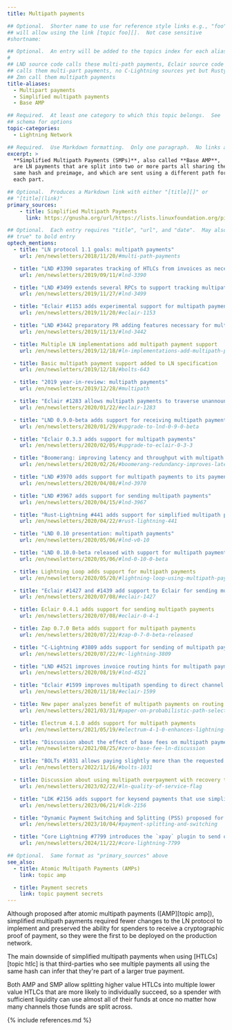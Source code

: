 ```yaml
---
title: Multipath payments

## Optional.  Shorter name to use for reference style links e.g., "foo"
## will allow using the link [topic foo][].  Not case sensitive
#shortname:

## Optional.  An entry will be added to the topics index for each alias
#
## LND source code calls these multi-path payments, Eclair source code
## calls them multi-part payments, no C-Lightning sources yet but Rusty and
## Zmn call them multipath payments
title-aliases:
  - Multipart payments
  - Simplified multipath payments
  - Base AMP

## Required.  At least one category to which this topic belongs.  See
## schema for options
topic-categories:
  - Lightning Network

## Required.  Use Markdown formatting.  Only one paragraph.  No links allowed.
excerpt: >
  **Simplified Multipath Payments (SMPs)**, also called **Base AMP**,
  are LN payments that are split into two or more parts all sharing the
  same hash and preimage, and which are sent using a different path for
  each part.

## Optional.  Produces a Markdown link with either "[title][]" or
## "[title](link)"
primary_sources:
    - title: Simplified Multipath Payments
      link: https://gnusha.org/url/https://lists.linuxfoundation.org/pipermail/lightning-dev/2018-November/001577.html

## Optional.  Each entry requires "title", "url", and "date".  May also use "feature:
## true" to bold entry
optech_mentions:
  - title: "LN protocol 1.1 goals: multipath payments"
    url: /en/newsletters/2018/11/20/#multi-path-payments

  - title: "LND #3390 separates tracking of HTLCs from invoices as necessary for SMP"
    url: /en/newsletters/2019/09/11/#lnd-3390

  - title: "LND #3499 extends several RPCs to support tracking multipath payments"
    url: /en/newsletters/2019/11/27/#lnd-3499

  - title: "Eclair #1153 adds experimental support for multipath payments"
    url: /en/newsletters/2019/11/20/#eclair-1153

  - title: "LND #3442 preparatory PR adding features necessary for multipath payments"
    url: /en/newsletters/2019/11/13/#lnd-3442

  - title: Multiple LN implementations add multipath payment support
    url: /en/newsletters/2019/12/18/#ln-implementations-add-multipath-payment-support

  - title: Basic multipath payment support added to LN specification
    url: /en/newsletters/2019/12/18/#bolts-643

  - title: "2019 year-in-review: multipath payments"
    url: /en/newsletters/2019/12/28/#multipath

  - title: "Eclair #1283 allows multipath payments to traverse unannounced channels"
    url: /en/newsletters/2020/01/22/#eclair-1283

  - title: "LND 0.9.0-beta adds support for receiving multipath payments"
    url: /en/newsletters/2020/01/29/#upgrade-to-lnd-0-9-0-beta

  - title: "Eclair 0.3.3 adds support for multipath payments"
    url: /en/newsletters/2020/02/05/#upgrade-to-eclair-0-3-3

  - title: "Boomerang: improving latency and throughput with multipath payments"
    url: /en/newsletters/2020/02/26/#boomerang-redundancy-improves-latency-and-throughput-in-payment-channel-networks

  - title: "LND #3970 adds support for multipath payments to its payment lifecycle"
    url: /en/newsletters/2020/04/08/#lnd-3970

  - title: "LND #3967 adds support for sending multipath payments"
    url: /en/newsletters/2020/04/15/#lnd-3967

  - title: "Rust-Lightning #441 adds support for simplified multipath payments"
    url: /en/newsletters/2020/04/22/#rust-lightning-441

  - title: "LND 0.10 presentation: multipath payments"
    url: /en/newsletters/2020/05/06/#lnd-v0-10

  - title: "LND 0.10.0-beta released with support for multipath payments"
    url: /en/newsletters/2020/05/06/#lnd-0-10-0-beta

  - title: Lightning Loop adds support for multipath payments
    url: /en/newsletters/2020/05/20/#lightning-loop-using-multipath-payments

  - title: "Eclair #1427 and #1439 add support to Eclair for sending multipath payments"
    url: /en/newsletters/2020/07/08/#eclair-1427

  - title: Eclair 0.4.1 adds support for sending multipath payments
    url: /en/newsletters/2020/07/08/#eclair-0-4-1

  - title: Zap 0.7.0 Beta adds support for multipath payments
    url: /en/newsletters/2020/07/22/#zap-0-7-0-beta-released

  - title: "C-Lightning #3809 adds support for sending of multipath payments"
    url: /en/newsletters/2020/07/22/#c-lightning-3809

  - title: "LND #4521 improves invoice routing hints for multipath payments"
    url: /en/newsletters/2020/08/19/#lnd-4521

  - title: "Eclair #1599 improves multipath spending to direct channel counterparties"
    url: /en/newsletters/2020/11/18/#eclair-1599

  - title: New paper analyzes benefit of multipath payments on routing success
    url: /en/newsletters/2021/03/31/#paper-on-probabilistic-path-selection

  - title: Electrum 4.1.0 adds support for multipath payments
    url: /en/newsletters/2021/05/19/#electrum-4-1-0-enhances-lightning-features

  - title: "Discussion about the effect of base fees on multipath payment costs"
    url: /en/newsletters/2021/08/25/#zero-base-fee-ln-discussion

  - title: "BOLTs #1031 allows paying slightly more than the requested amount when using multipath"
    url: /en/newsletters/2022/11/16/#bolts-1031

  - title: Discussion about using multipath overpayment with recovery to decrease payment latency
    url: /en/newsletters/2023/02/22/#ln-quality-of-service-flag

  - title: "LDK #2156 adds support for keysend payments that use simplified multipath payments"
    url: /en/newsletters/2023/06/21/#ldk-2156

  - title: "Dynamic Payment Switching and Splitting (PSS) proposed for improved payment privacy"
    url: /en/newsletters/2023/10/04/#payment-splitting-and-switching

  - title: "Core Lightning #7799 introduces the `xpay` plugin to send optimal multipath payments"
    url: /en/newsletters/2024/11/22/#core-lightning-7799

## Optional.  Same format as "primary_sources" above
see_also:
  - title: Atomic Multipath Payments (AMPs)
    link: topic amp

  - title: Payment secrets
    link: topic payment secrets
---
```

Although proposed after atomic multipath payments ([AMP][topic amp]),
simplified multipath payments required fewer changes to the LN protocol
to implement and preserved the ability for spenders to receive a
cryptographic proof of payment, so they were the first to be deployed on
the production network.

The main downside of simplified multipath payments when using
[HTLCs][topic htlc] is that third-parties who see multiple payments all
using the same hash can infer that they're part of a larger true payment.

Both AMP and SMP allow splitting higher value HTLCs into multiple lower
value HTLCs that are more likely to
individually succeed, so a spender with sufficient liquidity can use
almost all of their funds at once no matter how many channels those
funds are split across.

{% include references.md %}
